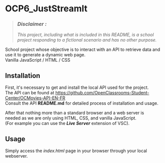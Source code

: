 # OCP6_JustStreamIt

> ### ***Disclaimer :***
> *This project, including what is included in this README, is a school project responding to a fictional scenario and has no other purpose.*  

School project whose objective is to interact with an API to retrieve data and use it to generate a dynamic web page. <br> Vanilla JavaScript / HTML / CSS

## Installation

First, it's necessary to get and install the local API used for the project. <br>
The API can be found at https://github.com/OpenClassrooms-Student-Center/OCMovies-API-EN-FR <br>
Consult the API **README.md** for detailed process of installation and usage.

After that nothing more than a standard browser and a web server is needed as we are only using HTML, CSS, and vanilla JavaScript. <br> (For example you can use the ***Live Server*** extension of VSC).

## Usage

Simply access the *index.html* page in your browser through your local webserver.
